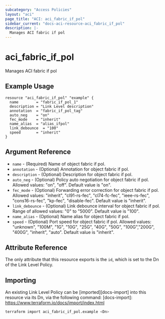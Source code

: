 ```yaml
---
subcategory: "Access Policies"
layout: "aci"
page_title: "ACI: aci_fabric_if_pol"
sidebar_current: "docs-aci-resource-aci_fabric_if_pol"
description: |-
  Manages ACI fabric if pol
---
```


# aci_fabric_if_pol #

Manages ACI fabric if pol

## Example Usage ##

```hcl
resource "aci_fabric_if_pol" "example" {
  name        = "fabric_if_pol_1"
  description = "Link Level description"
  annotation  = "fabric_if_pol_tag"
  auto_neg    = "on"
  fec_mode    = "inherit"
  name_alias  = "alias_ifpol"
  link_debounce  = "100"
  speed       = "inherit"
}
```

## Argument Reference ##

* `name` - (Required) Name of object fabric if pol.
* `annotation` - (Optional) Annotation for object fabric if pol.
* `description` - (Optional) Description for object fabric if pol.
* `auto_neg` - (Optional) Policy auto negotiation for object fabric if pol. Allowed values: "on", "off". Default value is "on".
* `fec_mode` - (Optional) Forwarding error correction for object fabric if pol. Allowed values: "inherit", "cl91-rs-fec", "cl74-fc-fec", "ieee-rs-fec", "cons16-rs-fec", "kp-fec", "disable-fec". Default value is "inherit".
* `link_debounce` - (Optional) Link debounce interval for object fabric if pol. Range of allowed values: "0" to "5000". Default value is "100".
* `name_alias` - (Optional) Name alias for object fabric if pol.
* `speed` - (Optional) Port speed for object fabric if pol. Allowed values: "unknown", "100M", "1G", "10G", "25G", "40G", "50G", "100G","200G", "400G", "inherit", "auto". Default value is "inherit".

## Attribute Reference ##

The only attribute that this resource exports is the `id`, which is set to the Dn of the Link Level Policy.

## Importing ##

An existing Link Level Policy can be [imported][docs-import] into this resource via its Dn, via the following command:
[docs-import]: <https://www.terraform.io/docs/import/index.html>

```bash
terraform import aci_fabric_if_pol.example <Dn>
```
